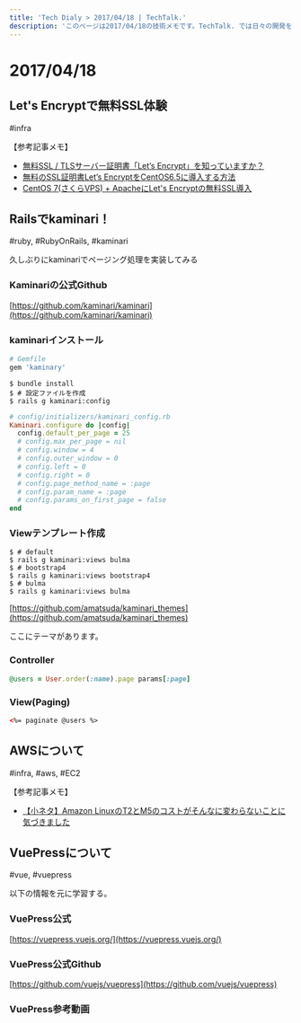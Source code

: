 ```yaml
---
title: 'Tech Dialy > 2017/04/18 | TechTalk.'
description: 'このページは2017/04/18の技術メモです。TechTalk. では日々の開発を個人メモとして残しています。将来に向けて技術ノウハウを蓄積することを目的とします。'
---
```

# 2017/04/18

## Let's Encryptで無料SSL体験
#infra

【参考記事メモ】  
* [無料SSL / TLSサーバー証明書「Let’s Encrypt」を知っていますか？](https://liginc.co.jp/373838)
* [無料のSSL証明書Let’s EncryptをCentOS6.5に導入する方法](https://www.s-oj.com/ec-business/system/lets-encrypt-centos6-5/)
* [CentOS 7(さくらVPS) + ApacheにLet's Encryptの無料SSL導入](https://qiita.com/Ayame/items/42d9fcac64085bacbb73)

## Railsでkaminari！
#ruby, #RubyOnRails, #kaminari

久しぶりにkaminariでページング処理を実装してみる

### Kaminariの公式Github
[https://github.com/kaminari/kaminari](https://github.com/kaminari/kaminari)


### kaminariインストール
```ruby
# Gemfile
gem 'kaminary'
```

```
$ bundle install
$ # 設定ファイルを作成
$ rails g kaminari:config
```

```ruby
# config/initializers/kaminari_config.rb
Kaminari.configure do |config|
  config.default_per_page = 25
  # config.max_per_page = nil
  # config.window = 4
  # config.outer_window = 0
  # config.left = 0
  # config.right = 0
  # config.page_method_name = :page
  # config.param_name = :page
  # config.params_on_first_page = false
end
```

### Viewテンプレート作成
```
$ # default
$ rails g kaminari:views bulma
$ # bootstrap4
$ rails g kaminari:views bootstrap4
$ # bulma
$ rails g kaminari:views bulma
```

[https://github.com/amatsuda/kaminari_themes](https://github.com/amatsuda/kaminari_themes)

ここにテーマがあります。


### Controller
```ruby
@users = User.order(:name).page params[:page]
```

### View(Paging)
```html
<%= paginate @users %>
```



## AWSについて

#infra, #aws, #EC2

【参考記事メモ】  
* [【小ネタ】Amazon LinuxのT2とM5のコストがそんなに変わらないことに気づきました](https://dev.classmethod.jp/cloud/t2_m5_instance_cost/)



## VuePressについて
#vue, #vuepress

以下の情報を元に学習する。

### VuePress公式
[https://vuepress.vuejs.org/](https://vuepress.vuejs.org/)

### VuePress公式Github
[https://github.com/vuejs/vuepress](https://github.com/vuejs/vuepress)

### VuePress参考動画  

<YoutubeEmbed videoId="XoReHBlSXqI"></YoutubeEmbed>
